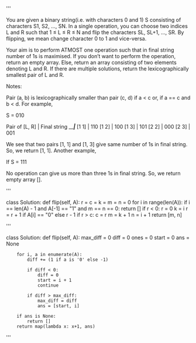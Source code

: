 '''

You are given a binary string(i.e. with characters 0 and 1) S consisting of characters S1, S2, …, SN. In a single operation, you can choose two indices L and R such that 1 ≤ L ≤ R ≤ N and flip the characters SL, SL+1, …, SR. By flipping, we mean change character 0 to 1 and vice-versa.

Your aim is to perform ATMOST one operation such that in final string number of 1s is maximised. If you don’t want to perform the operation, return an empty array. Else, return an array consisting of two elements denoting L and R. If there are multiple solutions, return the lexicographically smallest pair of L and R.

Notes:

Pair (a, b) is lexicographically smaller than pair (c, d) if a < c or, if a == c and b < d.
For example,

S = 010

Pair of [L, R] | Final string
_______________|_____________
[1 1]          | 110
[1 2]          | 100
[1 3]          | 101
[2 2]          | 000
[2 3]          | 001

We see that two pairs [1, 1] and [1, 3] give same number of 1s in final string. So, we return [1, 1].
Another example,

If S = 111

No operation can give us more than three 1s in final string. So, we return empty array [].

'''


class Solution:
    def flip(self, A):
        r = c = k = m = n = 0
        for i in range(len(A)):
            if i == len(A) - 1 and A[-1] == "1" and m == n == 0:
                return []
            if r < 0:
                r = 0
                k = i
            r = r + 1 if A[i] == "0" else r - 1
            if r > c:
                c = r
                m = k + 1
                n = i + 1
        return [m, n]


'''

class Solution:
    def flip(self, A):
        max_diff = 0
        diff = 0
        ones = 0
        start = 0
        ans = None

        for i, a in enumerate(A):
            diff += (1 if a is '0' else -1)

            if diff < 0:
                diff = 0
                start = i + 1
                continue

            if diff > max_diff:
                max_diff = diff
                ans = [start, i]

        if ans is None:
            return []
        return map(lambda x: x+1, ans)

'''
